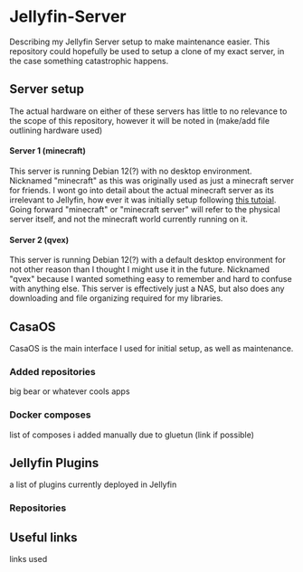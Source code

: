 # Jellyfin-Server
Describing my Jellyfin Server setup to make maintenance easier. This repository could hopefully be used to setup a clone of my exact server, in the case something catastrophic happens.

## Server setup
The actual hardware on either of these servers has little to no relevance to the scope of this repository, however it will be noted in (make/add file outlining hardware used)
#### Server 1 (minecraft)
This server is running Debian 12(?) with no desktop environment.
Nicknamed "minecraft" as this was originally used as just a minecraft server for friends. I wont go into detail about the actual minecraft server as its irrelevant to Jellyfin, how ever it was initially setup following [this tutoial](https://youtu.be/bAGTwBURBXc?si=ozyF0t9Y1e66vMRb).
Going forward "minecraft" or "minecraft server" will refer to the physical server itself, and not the minecraft world currently running on it.
#### Server 2 (qvex)
This server is running Debian 12(?) with a default desktop environment for not other reason than I thought I might use it in the future.
Nicknamed "qvex" because I wanted something easy to remember and hard to confuse with anything else.
This server is effectively just a NAS, but also does any downloading and file organizing required for my libraries.


## CasaOS
CasaOS is the main interface I used for initial setup, as well as maintenance.
### Added repositories 
big bear or whatever
cools apps
### Docker composes
list of composes i added manually due to gluetun (link if possible)

## Jellyfin Plugins
a list of plugins currently deployed in Jellyfin
### Repositories 

## Useful links
links used

